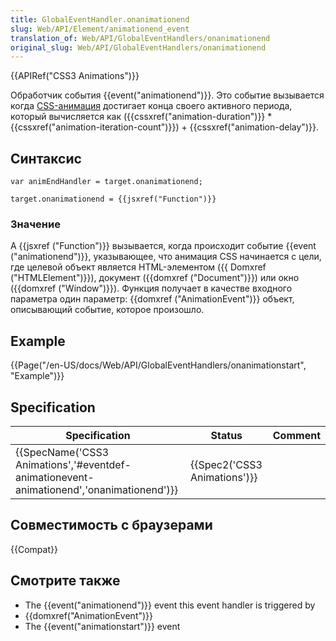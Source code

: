 ```yaml
---
title: GlobalEventHandler.onanimationend
slug: Web/API/Element/animationend_event
translation_of: Web/API/GlobalEventHandlers/onanimationend
original_slug: Web/API/GlobalEventHandlers/onanimationend
---
```

{{APIRef("CSS3 Animations")}}

Обработчик события {{event("animationend")}}. Это событие вызывается когда [CSS-анимация](/ru/docs/Web/CSS/CSS_Animations) достигает конца своего активного периода, который вычисляется как ({{cssxref("animation-duration")}} \* {{cssxref("animation-iteration-count")}}) + {{cssxref("animation-delay")}}.

## Синтаксис

```
var animEndHandler = target.onanimationend;

target.onanimationend = {{jsxref("Function")}}
```

### Значение

A {{jsxref ("Function")}} вызывается, когда происходит событие {{event ("animationend")}}, указывающее, что анимация CSS начинается с цели, где целевой объект является HTML-элементом ({{ Domxref ("HTMLElement")}}), документ ({{domxref ("Document")}}) или окно ({{domxref ("Window")}}). Функция получает в качестве входного параметра один параметр: {{domxref ("AnimationEvent")}} объект, описывающий событие, которое произошло.

## Example

{{Page("/en-US/docs/Web/API/GlobalEventHandlers/onanimationstart", "Example")}}

## Specification

| Specification                                                                                                        | Status                               | Comment |
| -------------------------------------------------------------------------------------------------------------------- | ------------------------------------ | ------- |
| {{SpecName('CSS3 Animations','#eventdef-animationevent-animationend','onanimationend')}} | {{Spec2('CSS3 Animations')}} |         |

## Совместимость с браузерами

{{Compat}}

## Смотрите также

- The {{event("animationend")}} event this event handler is triggered by
- {{domxref("AnimationEvent")}}
- The {{event("animationstart")}} event
